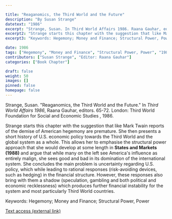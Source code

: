 ```yaml
---

title: "Reaganomics, the Third World and the Future"
description: "By Susan Strange"
datetext: "1986"
excerpt: "Strange, Susan. In Third World Affairs 1986. Raana Gauhar, editor. 65-72. London: Third World Foundation for Social and Economic Studies, 1986."
excerpt2: "Strange starts this chapter with the suggestion that like Mark Twain reports of the demise of American hegemony are premature. She then presents a short history of U.S. economic policy towards the Third World and the global system as a whole. This allows her to emphasise the structural power approach that she would develop at some length in States and Markets (1988) and argue that while many on the left see America's influence as entirely malign, she sees good and bad in its domination of the international system. She concludes the main problem is uncertainty regarding U.S. policy, which while leading to rational responses (risk-avoiding devices, such as hedging) in the financial structure. However, these responses also bring with them a shadow (speculation, gambling and both political and economic recklessness) which produces further financial instability for the system and most particularly Third World countries."
excerpt3: "Keywords: Hegemony; Money and Finance; Structural Power, Power"

date: 1986
tags: ["Hegemony", "Money and Finance", "Structural Power, Power", "1980's"]
contributors: ["Susan Strange", "Editor: Raana Gauhar"]
categories: ["Book Chapter"]

draft: false
weight: 50
images: []
pinned: false
homepage: false
---
```


Strange, Susan. "Reaganomics, the Third World and the Future." In *Third World Affairs 1986*, Raana Gauhar, editors. 65-72. London: Third World Foundation for Social and Economic Studies , 1986.

Strange starts this chapter with the suggestion that like Mark Twain reports of the demise of American hegemony are premature. She then presents a short history of U.S. economic policy towards the Third World and the global system as a whole. This allows her to emphasise the structural power approach that she would develop at some length in **States and Markets (1988)** and argue that while many on the left see America's influence as entirely malign, she sees good and bad in its domination of the international system. She concludes the main problem is uncertainty regarding U.S. policy, which while leading to rational responses (risk-avoiding devices, such as hedging) in the financial structure. However, these responses also bring with them a shadow (speculation, gambling and both political and economic recklessness) which produces further financial instability for the system and most particularly Third World countries.

Keywords: Hegemony; Money and Finance; Structural Power, Power

[Text access (external link)](https://www.worldcat.org/title/865718641?oclcNum=865718641)
